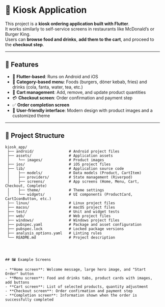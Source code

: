 # 🍔 Kiosk Application

This project is a **kiosk ordering application built with Flutter**.  
It works similarly to self-service screens in restaurants like McDonald’s or Burger King.  
Users can **browse food and drinks**, **add them to the cart**, and proceed to the **checkout step**.

---

## 🚀 Features

- 📱 **Flutter-based**: Runs on Android and iOS  
- 🍟 **Category-based menu**: Foods (burgers, döner kebab, fries) and drinks (cola, fanta, water, tea, etc.)  
- 🛒 **Cart management**: Add, remove, and update product quantities  
- 💳 **Checkout screen**: Order confirmation and payment step  
- ✅ **Order completion screen**  
- 🎨 **User-friendly interface**: Modern design with product images and a customized theme

---

## 📂 Project Structure

```plaintext
kiosk_app/
 ├── android/                # Android project files
 ├── assets/                 # Application assets
 │    └── images/            # Product images
 ├── ios/                    # iOS project files
 ├── lib/                    # Application source code
 │    ├── models/            # Data models (Product, CartItem)
 │    ├── providers/         # State management (Riverpod)
 │    ├── screens/           # App screens (Home, Menu, Cart, Checkout, Complete)
 │    ├── theme/             # Theme settings
 │    └── widgets/           # UI components (ProductCard, CartIconButton, etc.)
 ├── linux/                  # Linux project files
 ├── macos/                  # macOS project files
 ├── test/                   # Unit and widget tests
 ├── web/                    # Web project files
 ├── windows/                # Windows project files
 ├── pubspec.yaml            # Package and asset configuration
 ├── pubspec.lock            # Locked package versions
 ├── analysis_options.yaml   # Linting rules
 └── README.md               # Project description




## 🖼️ Example Screens

- **Home screen**: Welcome message, large hero image, and "Start Order" button  
- **Menu screen**: Food and drinks tabs, product cards with images, add buttons  
- **Cart screen**: List of selected products, quantity adjustment  
- **Checkout screen**: Order confirmation and payment step  
- **Completion screen**: Information shown when the order is successfully completed  



